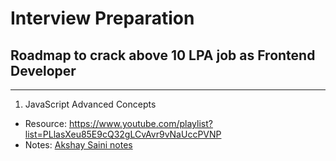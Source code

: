 # Interview Preparation

## Roadmap to crack above 10 LPA job as Frontend Developer

---

1. JavaScript Advanced Concepts

- Resource: https://www.youtube.com/playlist?list=PLlasXeu85E9cQ32gLCvAvr9vNaUccPVNP
- Notes: [Akshay Saini notes](/Akshay%20Saini%20-%20Notes.pdf)
